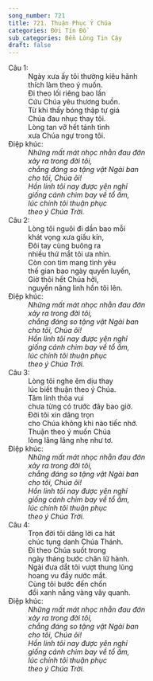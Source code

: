 ```yaml
---
song_number: 721
title: 721. Thuận Phục Ý Chúa
categories: Đời Tín Đồ
sub_categories: Bền Lòng Tin Cậy
draft: false
---
```

<dl><dt>Câu 1:</dt><dd data-verse="1">Ngày xưa ấy tôi thường kiêu hãnh <br/>thích làm theo ý muốn. <br/>Đi theo lối riêng bao lần <br/>Cứu Chúa yêu thương buồn. <br/>Từ khi thấy bóng thập tự giá <br/>Chúa đau nhục thay tôi. <br/>Lòng tan vỡ hết tánh tình <br/>xưa Chúa ngự trong tôi. </dd><dt>Điệp khúc:</dt><dd data-chorus="1"><em>Những mất mát nhọc nhằn đau đớn <br/>xảy ra trong đời tôi, <br/>chẳng đáng so tặng vật Ngài ban <br/>cho tôi, Chúa ôi! <br/>Hồn linh tôi nay được yên nghỉ <br/>giống cánh chim bay về tổ ấm, <br/>lúc chính tôi thuận phục <br/>theo ý Chúa Trời. </em></dd><dt>Câu 2:</dt><dd data-verse="2">Lòng tôi nguôi đi dần bao mỗi <br/>khát vọng xưa giấu kín, <br/>Đôi tay cùng buông ra <br/>nhiều thứ mắt tôi ưa nhìn. <br/>Còn con tim mang tình yêu <br/>thế gian bao ngày quyến luyến, <br/>Giờ thôi hết Chúa hỡi, <br/>nguyền nâng linh hồn tôi lên. </dd><dt>Điệp khúc:</dt><dd data-chorus="1"><em>Những mất mát nhọc nhằn đau đớn <br/>xảy ra trong đời tôi, <br/>chẳng đáng so tặng vật Ngài ban <br/>cho tôi, Chúa ôi! <br/>Hồn linh tôi nay được yên nghỉ <br/>giống cánh chim bay về tổ ấm, <br/>lúc chính tôi thuận phục <br/>theo ý Chúa Trời. </em></dd><dt>Câu 3:</dt><dd data-verse="3">Lòng tôi nghe êm dịu thay <br/>lúc biết thuận theo ý Chúa. <br/>Tâm linh thỏa vui <br/>chưa từng có trước đây bao giờ. <br/>Đời tôi xin dâng trọn <br/>cho Chúa không khi nào tiếc nhớ. <br/>Thuận theo ý muốn Chúa <br/>lòng lâng lâng nhẹ như tơ. </dd><dt>Điệp khúc:</dt><dd data-chorus="1"><em>Những mất mát nhọc nhằn đau đớn <br/>xảy ra trong đời tôi, <br/>chẳng đáng so tặng vật Ngài ban <br/>cho tôi, Chúa ôi! <br/>Hồn linh tôi nay được yên nghỉ <br/>giống cánh chim bay về tổ ấm, <br/>lúc chính tôi thuận phục <br/>theo ý Chúa Trời. </em></dd><dt>Câu 4:</dt><dd data-verse="4">Trọn đời tôi dâng lời ca hát <br/>chúc tụng danh Chúa Thánh. <br/>Đi theo Chúa suốt trong <br/>ngày tháng bước chân lữ hành. <br/>Ngài đưa dắt tôi vượt thung lũng <br/>hoang vu đầy nước mắt. <br/>Cùng tôi bước đến chốn <br/>đồi xanh nắng vàng vây quanh. </dd><dt>Điệp khúc:</dt><dd data-chorus="1"><em>Những mất mát nhọc nhằn đau đớn <br/>xảy ra trong đời tôi, <br/>chẳng đáng so tặng vật Ngài ban <br/>cho tôi, Chúa ôi! <br/>Hồn linh tôi nay được yên nghỉ <br/>giống cánh chim bay về tổ ấm, <br/>lúc chính tôi thuận phục <br/>theo ý Chúa Trời. </em></dd></dl>
